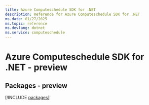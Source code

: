 ```yaml
---
title: Azure Computeschedule SDK for .NET
description: Reference for Azure Computeschedule SDK for .NET
ms.date: 01/27/2025
ms.topic: reference
ms.devlang: dotnet
ms.service: computeschedule
---
```

# Azure Computeschedule SDK for .NET - preview
## Packages - preview
[!INCLUDE [packages](computeschedule-index.md)]